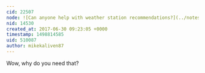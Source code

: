 ```yaml
---
cid: 22507
node: ![Can anyone help with weather station recommendations?](../notes/stevie/06-13-2017/can-anyone-help-with-weather-station-recommendations)
nid: 14530
created_at: 2017-06-30 09:23:05 +0000
timestamp: 1498814585
uid: 510087
author: mikekaliven87
---
```


Wow, why do you need that?